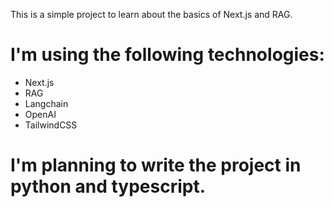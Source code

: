 This is a simple project to learn about the basics of Next.js and RAG.
# I'm using the following technologies:
- Next.js
- RAG
- Langchain
- OpenAI
- TailwindCSS
# I'm planning to write the project in python and typescript.
